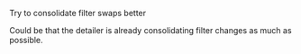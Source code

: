 Try to consolidate filter swaps better

Could be that the detailer is already consolidating filter changes as much as possible.

